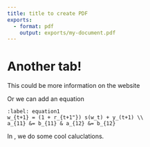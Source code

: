 ```yaml
---
title: title to create PDF
exports:
  - format: pdf
    output: exports/my-document.pdf
---
```


# Another tab!

This could be more information on the website

Or we can add an equation

```{math}
:label: equation1
w_{t+1} = (1 + r_{t+1"}) s(w_t) + y_(t+1) \\
a_{11} &= b_{11} & a_{12} &= b_{12}
```

In [](#equation1), we do some cool caluclations.
